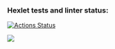 ### Hexlet tests and linter status:
[![Actions Status](https://github.com/VladimirKonts/python-project-49/actions/workflows/hexlet-check.yml/badge.svg)](https://github.com/VladimirKonts/python-project-49/actions)

<a href="https://codeclimate.com/github/VladimirKonts/python-project-49/maintainability"><img src="https://api.codeclimate.com/v1/badges/b35376b90c535c9f4905/maintainability" /></a>